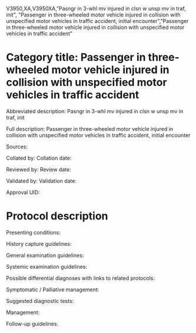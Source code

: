 V3950,XA,V3950XA,"Pasngr in 3-whl mv injured in clsn w unsp mv in traf, init", "Passenger in three-wheeled motor vehicle injured in collision with unspecified motor vehicles in traffic accident, initial encounter","Passenger in three-wheeled motor vehicle injured in collision with unspecified motor vehicles in traffic accident"
# Category title: Passenger in three-wheeled motor vehicle injured in collision with unspecified motor vehicles in traffic accident

Abbreviated description: Pasngr in 3-whl mv injured in clsn w unsp mv in traf, init

Full description: Passenger in three-wheeled motor vehicle injured in collision with unspecified motor vehicles in traffic accident, initial encounter

Sources:

Collated by:
Collation date:

Reviewed by:
Review date:

Validated by:
Validation date:

Approval UID:

# Protocol description

Presenting conditions:

History capture guidelines:

General examination guidelines:

Systemic examination guidelines:

Possible differential diagnoses with links to related protocols:

Symptomatic / Palliative management:

Suggested diagnostic tests:

Management:

Follow-up guidelines:
